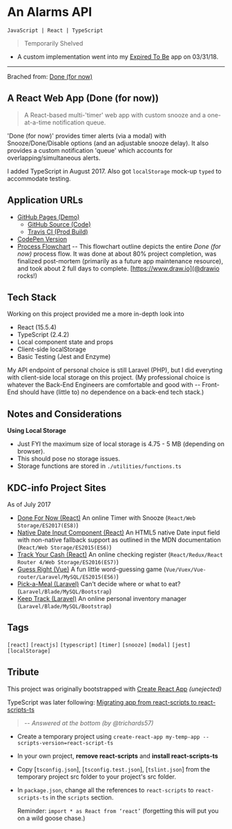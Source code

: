# An Alarms API

```
JavaScript | React | TypeScript
```

> Temporarily Shelved

  - A custom implementation went into my [Expired To Be](https://github.com/KDCinfo/expired-to-be) app on 03/31/18.

---

Brached from: [Done (for now)](https://github.com/KDCinfo/done-for-now)

## A React Web App (Done (for now))

> A React-based multi-'timer' web app with custom snooze and a one-at-a-time notification queue.

'Done (for now)' provides timer alerts (via a modal) with Snooze/Done/Disable options (and an adjustable snooze delay).
It also provides a custom notification 'queue' which accounts for overlapping/simultaneous alerts.

I added TypeScript in August 2017. Also got `localStorage` mock-up `typed` to accommodate testing.

## Application URLs

  - [GitHub Pages (Demo)](https://KDCinfo.github.io/done-for-now/)
    - [GitHub Source (Code)](https://github.com/KDCinfo/done-for-now)
    - [Travis CI (Prod Build)](https://travis-ci.org/KDCinfo/done-for-now)
  - [CodePen Version](https://codepen.io/KeithDC/pen/weXdEe)
  - [Process Flowchart](https://www.draw.io/?lightbox=1&highlight=0000ff&layers=1&nav=1&title=done-for-now.xml#Uhttps%3A%2F%2Fdrive.google.com%2Fuc%3Fid%3D1yBRNQSlwDAaUjgA4M2Th9HJPS471JyWY%26export%3Ddownload) -- This flowchart outline depicts the entire *Done (for now)* process flow. It was done at about 80% project completion, was finalized post-mortem (primarily as a future app maintenance resource), and took about 2 full days to complete. [https://www.draw.io](@drawio rocks!)

## Tech Stack

Working on this project provided me a more in-depth look into
  - React (15.5.4)
  - TypeScript (2.4.2)
  - Local component state and props
  - Client-side localStorage
  - Basic Testing (Jest and Enzyme)

My API endpoint of personal choice is still Laravel (PHP), but I did everyting with client-side local storage on this project.
(My professional choice is whatever the Back-End Engineers are comfortable and good with -- Front-End should have (little to) no dependence on a back-end tech stack.)

## Notes and Considerations

**Using Local Storage**

  - Just FYI the maximum size of local storage is 4.75 - 5 MB (depending on browser).
  - This should pose no storage issues.
  - Storage functions are stored in `./utilities/functions.ts`

## KDC-info Project Sites

As of July 2017

  - [Done For Now (React)](https://kdcinfo.com/app/done-for-now/) An online Timer with Snooze (`React/Web Storage/ES2017(ES8)`)
  - [Native Date Input Component (React)](https://kdcinfo.github.io/react-form-input-date-native/) An HTML5 native Date input field with non-native fallback support as outlined in the MDN documentation (`React/Web Storage/ES2015(ES6)`)
  - [Track Your Cash (React)](https://kdcinfo.com/app/register/) An online checking register (`React/Redux/React Router 4/Web Storage/ES2016(ES7)`)
  - [Guess Right (Vue)](https://kdcinfo.com/guessright/) A fun little word-guessing game (`Vue/Vuex/Vue-router/Laravel/MySQL/ES2015(ES6)`)
  - [Pick-a-Meal (Laravel)](https://kdcinfo.com/pickameal/) Can't decide where or what to eat? (`Laravel/Blade/MySQL/Bootstrap`)
  - [Keep Track (Laravel)](https://kdcinfo.com/keeptrack/) An online personal inventory manager (`Laravel/Blade/MySQL/Bootstrap`)

## Tags

`[react]` `[reactjs]` `[typescript]` `[timer]` `[snooze]` `[modal]` `[jest]` `[localStorage]`

## Tribute

This project was originally bootstrapped with [Create React App](https://github.com/facebookincubator/create-react-app) _(unejected)_

TypeScript was later following:
  [Migrating app from react-scripts to react-scripts-ts](https://www.bountysource.com/issues/47190513-migrating-app-from-react-scripts-to-react-scripts-ts)

> -- <cite>Answered at the bottom (by @trichards57)</cite>

  - Create a temporary project using `create-react-app my-temp-app --scripts-version=react-script-ts`


  - In your own project, **remove react-scripts** and **install react-scripts-ts**


  - Copy [`tsconfig.json`], [`tsconfig.test.json`], [`tslint.json`] from the temporary project src folder to your project's src folder.


  - In `package.json`, change all the references to `react-scripts` to `react-scripts-ts` in the `scripts` section.

    Reminder: `import * as React from ‘react’` (forgetting this will put you on a wild goose chase.)
